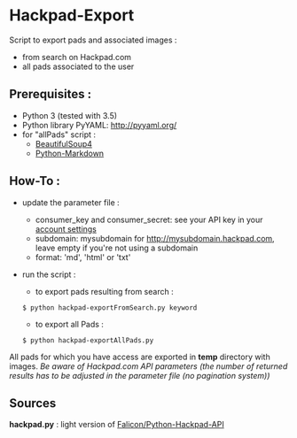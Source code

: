 # Hackpad-Export
Script to export pads and associated images :
- from search on Hackpad.com
- all pads associated to the user

## Prerequisites :
- Python 3 (tested with 3.5)
- Python library PyYAML: http://pyyaml.org/
- for "allPads" script :
    - [BeautifulSoup4](https://pypi.python.org/pypi/beautifulsoup4)
    - [Python-Markdown](https://pythonhosted.org/Markdown/)

## How-To :
* update the parameter file :
    * consumer_key and consumer_secret: see your API key in your [account settings](https://hackpad.com/ep/account/settings/) 
    * subdomain: mysubdomain for http://mysubdomain.hackpad.com, leave empty if you're not using a subdomain
    * format: 'md', 'html' or 'txt'
* run the script :

    * to export pads resulting from search :  
    ```
    $ python hackpad-exportFromSearch.py keyword
    ```
    * to export all Pads :  
    ```
    $ python hackpad-exportAllPads.py
    ```

All pads for which you have access are exported in **temp** directory with images.
_Be aware of Hackpad.com API parameters (the number of returned results has to be adjusted in the parameter file (no pagination system))_

## Sources
**hackpad.py** : light version of [Falicon/Python-Hackpad-API](https://github.com/Falicon/Python-Hackpad-API)
